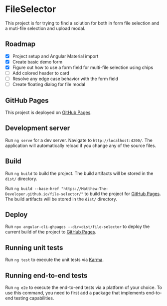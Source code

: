 # FileSelector

This project is for trying to find a solution for both in form file selection and a muti-file selection and upload modal.

## Roadmap

- [x] Project setup and Angular Material import
- [x] Create basic demo form
- [x] Figure out how to use a form field for multi-file selection using chips
- [ ] Add colored header to card
- [ ] Resolve any edge case behavior with the form field
- [ ] Create floating dialog for file modal

## GitHub Pages

This project is deployed on [GitHub Pages](https://matthew-the-developer.github.io/file-selector/).

## Development server

Run `ng serve` for a dev server. Navigate to `http://localhost:4200/`. The application will automatically reload if you change any of the source files.

## Build

Run `ng build` to build the project. The build artifacts will be stored in the `dist/` directory.

Run `ng build --base-href "https://Matthew-The-Developer.github.io/file-selector/"` to build the project for [GitHub Pages](https://matthew-the-developer.github.io/file-selector/). The build artifacts will be stored in the `dist/` directory.

## Deploy

Run `npx angular-cli-ghpages --dir=dist/file-selector` to deploy the current build of the project to [GitHub Pages](https://matthew-the-developer.github.io/file-selector/).

## Running unit tests

Run `ng test` to execute the unit tests via [Karma](https://karma-runner.github.io).

## Running end-to-end tests

Run `ng e2e` to execute the end-to-end tests via a platform of your choice. To use this command, you need to first add a package that implements end-to-end testing capabilities.
